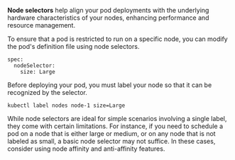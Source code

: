 **Node selectors** help align your pod deployments with the underlying hardware characteristics of your nodes, enhancing performance and resource management.

To ensure that a pod is restricted to run on a specific node, you can modify the pod's definition file using node selectors.
```
spec:
  nodeSelector:
    size: Large
```

Before deploying your pod, you must label your node so that it can be recognized by the selector.
```
kubectl label nodes node-1 size=Large
```

While node selectors are ideal for simple scenarios involving a single label, they come with certain limitations. For instance, if you need to schedule a pod on a node that is either large or medium, or on any node that is not labeled as small, a basic node selector may not suffice. In these cases, consider using node affinity and anti-affinity features.